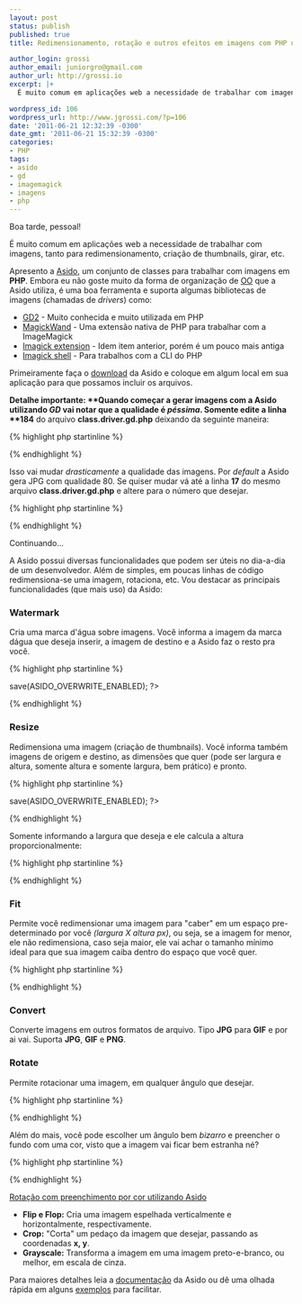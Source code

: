 ```yaml
---
layout: post
status: publish
published: true
title: Redimensionamento, rotação e outros efeitos em imagens com PHP utilizando Asido

author_login: grossi
author_email: juniorgro@gmail.com
author_url: http://grossi.io
excerpt: |+
  É muito comum em aplicações web a necessidade de trabalhar com imagens, tanto para redimensionamento, criação de thumbnails, girar, etc. Apresento a <a href="http://asido.info/">Asido</a>, um conjunto de classes para trabalhar com imagens em <strong>PHP</strong>. 

wordpress_id: 106
wordpress_url: http://www.jgrossi.com/?p=106
date: '2011-06-21 12:32:39 -0300'
date_gmt: '2011-06-21 15:32:39 -0300'
categories:
- PHP
tags:
- asido
- gd
- imagemagick
- imagens
- php
---
```

<p>Boa tarde, pessoal!</p>
<p>É muito comum em aplicações web a necessidade de trabalhar com imagens, tanto para redimensionamento, criação de thumbnails, girar, etc.</p>
<p>Apresento a <a href="http://asido.info/">Asido</a>, um conjunto de classes para trabalhar com imagens em <strong>PHP</strong>. Embora eu não goste muito da forma de organização de <a href="http://pt.wikipedia.org/wiki/Orienta%C3%A7%C3%A3o_a_objetos">OO</a> que a Asido utiliza, é uma boa ferramenta e suporta algumas bibliotecas de imagens (chamadas de <em>drivers</em>) como:</p>
<ul>
<li><a href="http://php.net/manual/en/ref.image.php#image.requirements">GD2</a> - Muito conhecida e muito utilizada em PHP</li>
<li><a href="http://imagemagick.org/script/api.php#php">MagickWand</a> - Uma extensão nativa de PHP para trabalhar com a ImageMagick</li>
<li><a href="http://php.net/manual/en/ref.imagick.php#imagick.requirements">Imagick extension</a> - Idem item anterior, porém é um pouco mais antiga</li>
<li><a href="http://imagemagick.org/script/command-line-tools.php">Imagick shell</a> - Para trabalhos com a CLI do PHP</li>
</ul>
<p><a id="more"></a><a id="more-106"></a></p>
<p>Primeiramente faça o <a href="http://asido.info/download/">download</a> da Asido e coloque em algum local em sua aplicação para que possamos incluir os arquivos.</p>
<p><strong>Detalhe importante: **Quando começar a gerar imagens com a Asido utilizando <em>GD</em> vai notar que a qualidade é <em>péssima</em>. Somente edite a linha **184</strong> do arquivo <strong>class.driver.gd.php</strong> deixando da seguinte maneira:</p>

{% highlight php startinline %}
<?php
    // ...
    $r = imageCopyResampled( // antes era imageCopyResized  
    // ...  
?>
{% endhighlight %}

<p>Isso vai mudar <em>drasticamente</em> a qualidade das imagens. Por <em>default</em> a Asido gera JPG com qualidade 80. Se quiser mudar vá até a linha <strong>17</strong> do mesmo arquivo <strong>class.driver.gd.php</strong> e altere para o número que desejar.</p>

{% highlight php startinline %}
<?php
    // ...
    define('ASIDO_GD_JPEG_QUALITY', 80);  
    // ...  
?>
{% endhighlight %}

<p>Continuando...</p>
<p>A Asido possui diversas funcionalidades que podem ser úteis no dia-a-dia de um desenvolvedor. Além de simples, em poucas linhas de código redimensiona-se uma imagem, rotaciona, etc. Vou destacar as principais funcionalidades (que mais uso) da Asido:</p>
<h3>Watermark</h3>
<p>Cria uma marca d'água sobre imagens. Você informa a imagem da marca dágua que deseja inserir, a imagem de destino e a Asido faz o resto pra você.</p>

{% highlight php startinline %}
<?php
    require_once "asido/class.asido.php";

    asido::driver('gd'); // vamos usar a GD  
    $image = asido::image(  
        'imagem_de_origem.jpg',  
        'imagem_de_destino.png'  
    );  

    asido::watermark($image, 'marca_dagua.png');

    // sobrescreve caso exista o arquivo de destino  
    $image->save(ASIDO_OVERWRITE_ENABLED);  
?>
{% endhighlight %}

<h3>Resize</h3>
<p>Redimensiona uma imagem (criação de thumbnails). Você informa também imagens de origem e destino, as dimensões que quer (pode ser largura e altura, somente altura e somente largura, bem prático) e pronto.</p>

{% highlight php startinline %}
<?php

require_once "asido/class.asido.php";

asido::driver('gd'); // vamos usar a GD  

$image = asido::image(  
    'imagem_de_origem.jpg',  
    'imagem_de_destino.png'  
);

// redimensiona para uma imagem 400x400px proporcionalmente  
asido::resize($image, 400, 400, ASIDO_RESIZE_PROPORTIONAL);

// sobrescreve caso exista o arquivo de destino  
$image->save(ASIDO_OVERWRITE_ENABLED);  

?>
{% endhighlight %}

<p>Somente informando a largura que deseja e ele calcula a altura proporcionalmente:</p>

{% highlight php startinline %}
<?php

// ...
asido::resize($image, 400, 0, ASIDO_RESIZE_PROPORTIONAL); // largura 400px  
// ou  
asido::resize($image, 0, 400, ASIDO_RESIZE_PROPORTIONAL); // altura 400px  
// ...  

?>
{% endhighlight %}

<h3>Fit</h3>
<p>Permite você redimensionar uma imagem para "caber" em um espaço pre-determinado por você <em>(largura X altura px)</em>, ou seja, se a imagem for menor, ele não redimensiona, caso seja maior, ele vai achar o tamanho mínimo ideal para que sua imagem caiba dentro do espaço que você quer.</p>

{% highlight php startinline %}
<?php
// ...
asido::fit($image, 500, 500);  
// ...  
?>
{% endhighlight %}

<h3>Convert</h3>
<p>Converte imagens em outros formatos de arquivo. Tipo <strong>JPG</strong> para <strong>GIF</strong> e por ai vai. Suporta <strong>JPG</strong>, <strong>GIF</strong> e <strong>PNG</strong>.</p>
<h3>Rotate</h3>
<p>Permite rotacionar uma imagem, em qualquer ângulo que desejar.</p>

{% highlight php startinline %}
<?php

// ...

asido::rotate($image, 90);  
asido::rotate($image, 180);  
asido::rotate($image, 270);  

// ...  

?>
{% endhighlight %}

<p>Além do mais, você pode escolher um ângulo bem <em>bizarro</em> e preencher o fundo com uma cor, visto que a imagem vai ficar bem estranha né?</p>

{% highlight php startinline %}
<?php

// ...

// rotacionar 30 graus  
asido::rotate($image, 30, asido::color(39, 107, 20));  

// ...  

?>
{% endhighlight %}

<p><a href="http://www.asido.info/examples/rotate/expected_result_02_thumb.png">Rotação com preenchimento por cor utilizando Asido</a></p>
<ul>
<li><strong>Flip e Flop:</strong> Cria uma imagem espelhada verticalmente e horizontalmente, respectivamente. </li>
<li><strong>Crop:</strong> "Corta" um pedaço da imagem que desejar, passando as coordenadas <strong>x, y</strong>.</li>
<li><strong>Grayscale:</strong> Transforma a imagem em uma imagem preto-e-branco, ou melhor, em escala de cinza.</li>
</ul>
<p>Para maiores detalhes leia a <a href="http://asido.info/documentation/">documentação</a> da Asido ou dê uma olhada rápida em alguns <a href="http://asido.info/about/features/">exemplos</a> para facilitar.</p>
